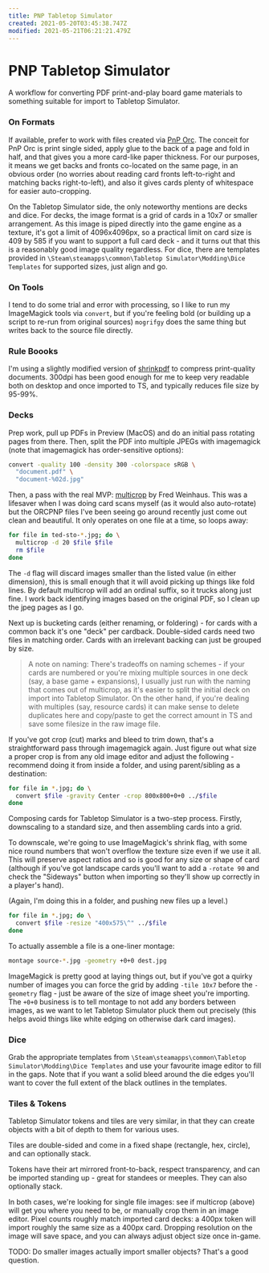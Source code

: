 ```yaml
---
title: PNP Tabletop Simulator
created: 2021-05-20T03:45:38.747Z
modified: 2021-05-21T06:21:21.479Z
---
```


# PNP Tabletop Simulator

A workflow for converting PDF print-and-play board game materials to something suitable for import to Tabletop Simulator.

### On Formats

If available, prefer to work with files created via [PnP Orc](https://github.com/waldeinburg/pnp-orc). The conceit for PnP Orc is print single sided, apply glue to the back of a page and fold in half, and that gives you a more card-like paper thickness. For our purposes, it means we get backs and fronts co-located on the same page, in an obvious order (no worries about reading card fronts left-to-right and matching backs right-to-left), and also it gives cards plenty of whitespace for easier auto-cropping.

On the Tabletop Simulator side, the only noteworthy mentions are decks and dice. For decks, the image format is a grid of cards in a 10x7 or smaller arrangement. As this image is piped directly into the game engine as a texture, it's got a limit of 4096x4096px, so a practical limit on card size is 409 by 585 if you want to support a full card deck - and it turns out that this is a reasonably good image quality regardless. For dice, there are templates provided in `\Steam\steamapps\common\Tabletop Simulator\Modding\Dice Templates` for supported sizes, just align and go.

### On Tools

I tend to do some trial and error with processing, so I like to run my ImageMagick tools via `convert`, but if you're feeling bold (or building up a script to re-run from original sources) `mogrifgy` does the same thing but writes back to the source file directly.

### Rule Boooks

I'm using a slightly modified version of [shrinkpdf](http://www.alfredklomp.com/programming/shrinkpdf) to compress print-quality documents. 300dpi has been good enough for me to keep very readable both on desktop and once imported to TS, and typically reduces file size by 95-99%.

### Decks

Prep work, pull up PDFs in Preview (MacOS) and do an initial pass rotating pages from there. Then, split the PDF into multiple JPEGs with imagemagick (note that imagemagick has order-sensitive options):

```bash
convert -quality 100 -density 300 -colorspace sRGB \
  "document.pdf" \
  "document-%02d.jpg"
```

Then, a pass with the real MVP: [multicrop](http://www.fmwconcepts.com/imagemagick/multicrop/) by Fred Weinhaus. This was a lifesaver when I was doing card scans myself (as it would also auto-rotate) but the  ORCPNP files I've been seeing go around recently just come out clean and beautiful. It only operates on one file at a time, so loops away:

```bash
for file in ted-sto-*.jpg; do \
  multicrop -d 20 $file $file
  rm $file
done
```

The `-d` flag will discard images smaller than the listed value (in either dimension), this is small enough that it will avoid picking up things like fold lines. By default multicrop will add an ordinal suffix, so it trucks along just fine. I work back identifying images based on the original PDF, so I clean up the jpeg pages as I go.

Next up is bucketing cards (either renaming, or foldering) - for cards with a common back it's one "deck" per cardback. Double-sided cards need two files in matching order. Cards with an irrelevant backing can just be grouped by size.

> A note on naming: There's tradeoffs on naming schemes - if your cards are numbered or you're mixing multiple sources in one deck (say, a base game + expansions), I usually just run with the naming that comes out of multicrop, as it's easier to split the initial deck on import into Tabletop Simulator. On the other hand, if you're dealing with multiples (say, resource cards) it can make sense to delete duplicates here and copy/paste to get the correct amount in TS and save some filesize in the raw image file.

If you've got crop (cut) marks and bleed to trim down, that's a straightforward pass through imagemagick again. Just figure out what size a proper crop is from any old image editor and adjust the following - recommend doing it from inside a folder, and using parent/sibling as a destination:

```bash
for file in *.jpg; do \
  convert $file -gravity Center -crop 800x800+0+0 ../$file
done
```

Composing cards for Tabletop Simulator is a two-step process. Firstly, downscaling to a standard size, and then assembling cards into a grid.

To downscale, we're going to use ImageMagick's shrink flag, with some nice round numbers that won't overflow the texture size even if we use it all. This will preserve aspect ratios and so is good for any size or shape of card (although if you've got landscape cards you'll want to add a `-rotate 90` and check the "Sideways" button when importing so they'll show up correctly in a player's hand).

(Again, I'm doing this in a folder, and pushing new files up a level.)

```bash
for file in *.jpg; do \
  convert $file -resize "400x575\^" ../$file
done
```

To actually assemble a file is a one-liner montage:

```bash
montage source-*.jpg -geometry +0+0 dest.jpg
```

ImageMagick is pretty good at laying things out, but if you've got a quirky number of images you can force the grid by adding `-tile 10x7` before the `-geometry` flag - just be aware of the size of image sheet you're importing. The `+0+0` business is to tell montage to not add any borders between images, as we want to let Tabletop Simulator pluck them out precisely (this helps avoid things like white edging on otherwise dark card images).

### Dice

Grab the appropriate templates from `\Steam\steamapps\common\Tabletop Simulator\Modding\Dice Templates` and use your favourite image editor to fill in the gaps. Note that if you want a solid bleed around the die edges you'll want to cover the full extent of the black outlines in the templates.

### Tiles & Tokens

Tabletop Simulator tokens and tiles are very similar, in that they can create objects with a bit of depth to them for various uses.

Tiles are double-sided and come in a fixed shape (rectangle, hex, circle), and can optionally stack.

Tokens have their art mirrored front-to-back, respect transparency, and can be imported standing up - great for standees or meeples. They can also optionally stack.

In both cases, we're looking for single file images: see if multicrop (above) will get you where you need to be, or manually crop them in an image editor. Pixel counts roughly match imported card decks: a 400px token will import roughly the same size as a 400px card. Dropping resolution on the image will save space, and you can always adjust object size once in-game.

TODO: Do smaller images actually import smaller objects? That's a good question.















